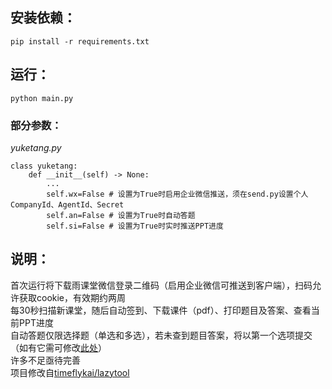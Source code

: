 安装依赖：
--
```shell
pip install -r requirements.txt 
```

运行：
--
```shell
python main.py
```

### 部分参数：
*yuketang.py*
```shell
class yuketang:
    def __init__(self) -> None:
        ...
        self.wx=False # 设置为True时启用企业微信推送，须在send.py设置个人CompanyId、AgentId、Secret
        self.an=False # 设置为True时自动答题
        self.si=False # 设置为True时实时推送PPT进度
```

说明：
--
首次运行将下载雨课堂微信登录二维码（启用企业微信可推送到客户端），扫码允许获取cookie，有效期约两周<br>
每30秒扫描新课堂，随后自动签到、下载课件（pdf）、打印题目及答案、查看当前PPT进度<br>
自动答题仅限选择题（单选和多选），若未查到题目答案，将以第一个选项提交（如有它需可修改[此处](https://github.com/thuhollow2/Hetangyuketang/blob/main/yuketang.py#L242-L243)）<br>
许多不足亟待完善<br>
项目修改自[timeflykai/lazytool](https://github.com/timeflykai/lazytool/tree/main)
